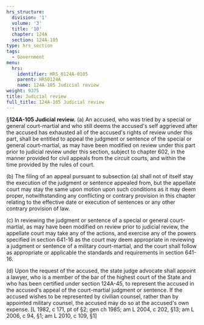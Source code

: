 ```yaml
---
hrs_structure:
  division: '1'
  volume: '3'
  title: '10'
  chapter: 124A
  section: 124A-105
type: hrs_section
tags:
  - Government
menu:
  hrs:
    identifier: HRS_0124A-0105
    parent: HRS0124A
    name: 124A-105 Judicial review
weight: 9375
title: Judicial review
full_title: 124A-105 Judicial review
---
```

§**124A-105 Judicial review.** (a) An accused, who was tried by a special or general court-martial and who still deems the accused's self aggrieved after the accused has exhausted all of the accused's rights of review under this part, shall be entitled to appeal the judgment or sentence of the special or general court-martial, as may have been modified on review under this part prior to judicial review under this section, subject to chapter 602, in the manner provided for civil appeals from the circuit courts, and within the time provided by the rules of court.

(b) The filing of an appeal pursuant to subsection (a) shall not of itself stay the execution of the judgment or sentence appealed from, but the appellate court may stay the same upon motion upon such conditions as it may deem proper, notwithstanding any conflicting or contrary provision in this chapter relating to the effective date or execution of sentences or any other contrary provision of law.

(c) In reviewing the judgment or sentence of a special or general court-martial, as may have been modified on review prior to judicial review, the appellate court may take any of the actions, and exercise any of the powers specified in section 641-16 as the court may deem appropriate in reviewing a judgment or sentence of a military court-martial, and the court shall follow as appropriate or applicable the standards and requirements in section 641-16.

(d) Upon the request of the accused, the state judge advocate shall appoint a lawyer, who is a member of the bar of the highest court of the State and who has been certified under section 124A-45, to represent the accused in the accused's appeal of the court-martial judgment or sentence. If the accused wishes to be represented by civilian counsel, rather than by appointed military counsel, the accused may do so at the accused's own expense. [L 1982, c 171, pt of §2; gen ch 1985; am L 2004, c 202, §13; am L 2006, c 94, §1; am L 2010, c 109, §1]
